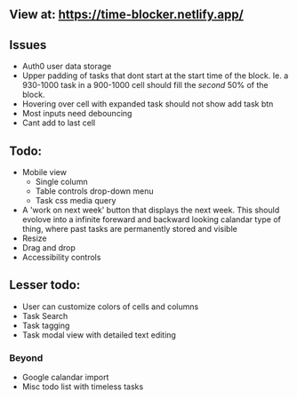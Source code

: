 ## View at: https://time-blocker.netlify.app/

## Issues

- Auth0 user data storage
- Upper padding of tasks that dont start at the start time of the block. Ie. a 930-1000 task in a 900-1000 cell should fill the _second_ 50% of the block.
- Hovering over cell with expanded task should not show add task btn
- Most inputs need debouncing
- Cant add to last cell

## Todo:

- Mobile view
  - Single column
  - Table controls drop-down menu
  - Task css media query
- A 'work on next week' button that displays the next week. This should evolove into a infinite foreward and backward looking calandar type of thing, where past tasks are permanently stored and visible
- Resize
- Drag and drop
- Accessibility controls

## Lesser todo:

- User can customize colors of cells and columns
- Task Search
- Task tagging
- Task modal view with detailed text editing

### Beyond

- Google calandar import
- Misc todo list with timeless tasks
